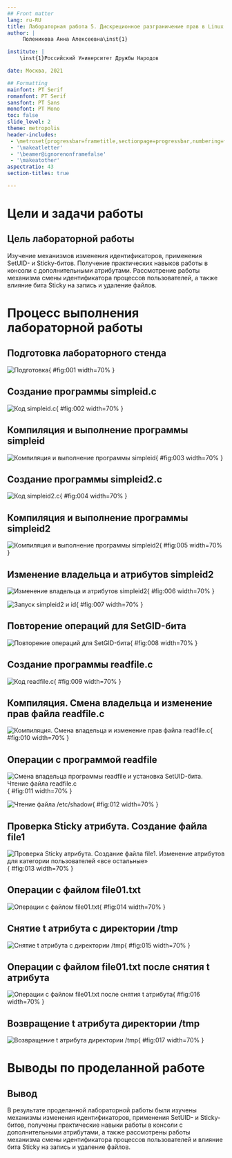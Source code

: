 ```yaml
---
## Front matter
lang: ru-RU
title: Лабораторная работа 5. Дискреционное разграничение прав в Linux. Исследование влияния дополнительных атрибутов.
author: |
	 Поленикова Анна Алексеевна\inst{1}

institute: |
	\inst{1}Российский Университет Дружбы Народов

date: Москва, 2021

## Formatting
mainfont: PT Serif
romanfont: PT Serif
sansfont: PT Sans
monofont: PT Mono
toc: false
slide_level: 2
theme: metropolis
header-includes: 
 - \metroset{progressbar=frametitle,sectionpage=progressbar,numbering=fraction}
 - '\makeatletter'
 - '\beamer@ignorenonframefalse'
 - '\makeatother'
aspectratio: 43
section-titles: true

---
```


# Цели и задачи работы

## Цель лабораторной работы

Изучение механизмов изменения идентификаторов, применения SetUID- и Sticky-битов. Получение практических навыков работы в консоли с дополнительными атрибутами. Рассмотрение работы механизма смены идентификатора процессов пользователей, а также влияние бита Sticky на запись и удаление файлов.

# Процесс выполнения лабораторной работы

## Подготовка лабораторного стенда

![Подготовка](image/1.png){ #fig:001 width=70% }

## Создание программы simpleid.c

![Код simpleid.c](image/2.png){ #fig:002 width=70% }

## Компиляция и выполнение программы simpleid

![Компиляция и выполнение программы simpleid](image/3.png){ #fig:003 width=70% }

## Создание программы simpleid2.c

![Код simpleid2.c](image/4.png){ #fig:004 width=70% }

## Компиляция и выполнение программы simpleid2

![Компиляция и выполнение программы simpleid2](image/5.png){ #fig:005 width=70% }

## Изменение владельца и атрибутов simpleid2

![Изменение владельца и атрибутов simpleid2](image/6.png){ #fig:006 width=70% }

![Запуск simpleid2 и id](image/7.png){ #fig:007 width=70% }

## Повторение операций для SetGID-бита

![Повторение операций для SetGID-бита](image/8.png){ #fig:008 width=70% }

## Создание программы readfile.c

![Код readfile.c](image/9.png){ #fig:009 width=70% }

## Компиляция. Смена владельца и изменение прав файла readfile.c

![Компиляция. Смена владельца и изменение прав файла readfile.c](image/10.png){ #fig:010 width=70% }

## Операции с программой readfile

![Смена владельца программы readfile и установка SetUID-бита. Чтение файла readfile.c](image/11.png){ #fig:011 width=70% }

![Чтение файла /etc/shadow](image/12.png){ #fig:012 width=70% }

## Проверка Sticky атрибута. Создание файла file1

![Проверка Sticky атрибута. Создание файла file1. Изменение атрибутов для категории пользователей «все остальные»](image/13.png){ #fig:013 width=70% }

## Операции с файлом file01.txt

![Операции с файлом file01.txt](image/14.png){ #fig:014 width=70% }

## Снятие t атрибута с директории /tmp

![Снятие t атрибута с директории /tmp](image/15.png){ #fig:015 width=70% }

## Операции с файлом file01.txt после снятия t атрибута

![Операции с файлом file01.txt после снятия t атрибута](image/16.png){ #fig:016 width=70% }

## Возвращение t атрибута директории /tmp

![Возвращение t атрибута директории /tmp](image/17.png){ #fig:017 width=70% }

# Выводы по проделанной работе

## Вывод

В результате проделанной лабораторной работы были изучены механизмы изменения идентификаторов, применения SetUID- и Sticky-битов, получены практические навыки работы в консоли с дополнительными атрибутами, а также рассмотрены работы механизма смены идентификатора процессов пользователей и влияние бита Sticky на запись и удаление файлов.